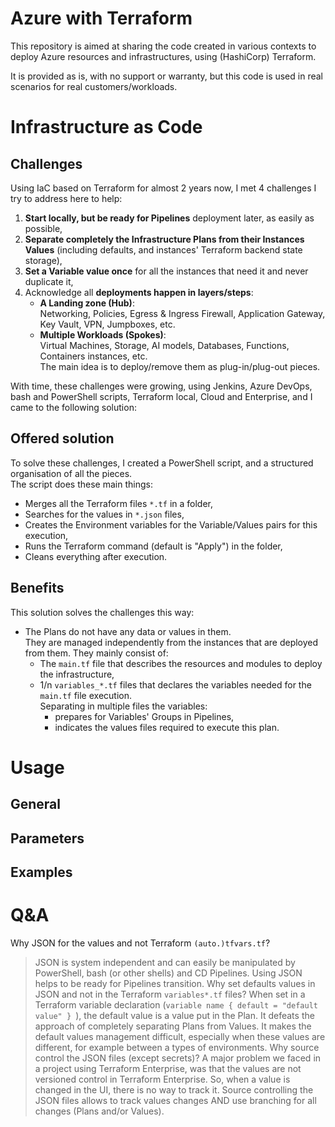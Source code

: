 # Azure with Terraform
This repository is aimed at sharing the code created in various contexts to deploy Azure resources and infrastructures, using (HashiCorp) Terraform.

It is provided as is, with no support or warranty, but this code is used in real scenarios for real customers/workloads.

# Infrastructure as Code
## Challenges
Using IaC based on Terraform for almost 2 years now, I met 4 challenges I try to address here to help:
1. **Start locally, but be ready for Pipelines** deployment later, as easily as possible,
2. **Separate completely the Infrastructure Plans from their Instances Values** (including defaults, and instances' Terraform backend state storage),
3. **Set a Variable value once** for all the instances that need it and never duplicate it,
4. Acknowledge all **deployments happen in layers/steps**:
    - **A Landing zone (Hub)**:    
    Networking, Policies, Egress & Ingress Firewall, Application Gateway, Key Vault, VPN, Jumpboxes, etc.
    - **Multiple Workloads (Spokes)**:    
    Virtual Machines, Storage, AI models, Databases, Functions, Containers instances, etc.    
    The main idea is to deploy/remove them as plug-in/plug-out pieces.

With time, these challenges were growing, using Jenkins, Azure DevOps, bash and PowerShell scripts, Terraform local, Cloud and Enterprise, and I came to the following solution:

## Offered solution
To solve these challenges, I created a PowerShell script, and a structured organisation of all the pieces.    
The script does these main things:
* Merges all the Terraform files ```*.tf``` in a folder,
* Searches for the values in ```*.json``` files,
* Creates the Environment variables for the Variable/Values pairs for this execution,
* Runs the Terraform command (default is "Apply") in the folder,
* Cleans everything after execution.

## Benefits
This solution solves the challenges this way:
* The Plans do not have any data or values in them.    
They are managed independently from the instances that are deployed from them. They mainly consist of:
    * The ```main.tf``` file that describes the resources and modules to deploy the infrastructure,
    * 1/n ```variables_*.tf``` files that declares the variables needed for the ```main.tf``` file execution.    
    Separating in multiple files the variables:
      * prepares for Variables' Groups in Pipelines,
      * indicates the values files required to execute this plan.



# Usage
## General


## Parameters


## Examples


# Q&A
Why JSON for the values and not Terraform ```(auto.)tfvars.tf```?
> JSON is system independent and can easily be manipulated by PowerShell, bash (or other shells) and CD Pipelines. Using JSON helps to be ready for Pipelines transition.
Why set defaults values in JSON and not in the Terraform ```variables*.tf``` files?
> When set in a Terraform variable declaration (```variable name { default = "default value" } ```), the default value is a value put in the Plan. It defeats the approach of completely separating Plans from Values. It makes the default values management difficult, especially when these values are different, for example between a types of environments.
Why source control the JSON files (except secrets)?
> A major problem we faced in a project using Terraform Enterprise, was that the values are not versioned control in Terraform Enterprise. So, when a value is changed in the UI, there is no way to track it. Source controlling the JSON files allows to track values changes AND use branching for all changes (Plans and/or Values).